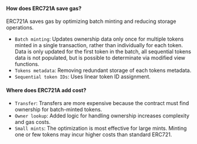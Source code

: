 #### How does ERC721A save gas?

ERC721A saves gas by optimizing batch minting and reducing storage operations.

- `Batch minting`: Updates ownership data only once for multiple tokens minted in a single transaction, rather than individually for each token. Data is only updated for the first token in the batch, all sequential tokens data is not populated, but is possible to determinate via modified view functions.
- `Tokens metadata`: Removing redundant storage of each tokens metadata.
- `Sequential token IDs`: Uses linear token ID assignment.

#### Where does ERC721A add cost?

- `Transfer`: Transfers are more expensive because the contract must find ownership for batch-minted tokens.
- `Owner lookup`: Added logic for handling ownership increases complexity and gas costs.
- `Small mints`: The optimization is most effective for large mints. Minting one or few tokens may incur higher costs than standard ERC721.
